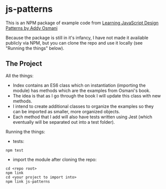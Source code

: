 js-patterns
=========================

This is an NPM package of example code from [Learning JavaScript Design Patterns by Addy Osmani](https://addyosmani.com/resources/essentialjsdesignpatterns/book/)

Because the package is still in it's infancy, I have not made it available publicly via NPM, but you can clone the repo and use it locally (see "Running the things" below).

The Project
------------

All the things:
- Index contains an ES6 class which on instantiation (importing the module) has methods which are the examples from Osmani's book.
- The idea is that as I go through the book I will update this class with new methods.
- I intend to create additional classes to organize the examples so they can be imported as smaller, more organized objects.
- Each method that I add will also have tests written using Jest (which eventually will be separated out into a test folder).

Running the things:
- tests:
```
npm test
```
- import the module after cloning the repo:  

```
cd <repo root>
npm link
cd <your project to import into>
npm link js-patterns
```
